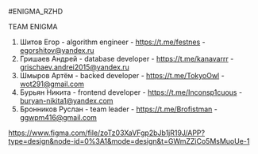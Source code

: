 #ENIGMA_RZHD

TEAM ENIGMA
1. Шитов Егор - algorithm engineer - https://t.me/festnes - egorshitov@yandex.ru
2. Гришаев Андрей - database  developer - https://t.me/kanavarrr - grischaev.andrei2015@yandex.ru
3. Шмыров Артём - backed developer - https://t.me/TokyoOwl - wot291@gmail.com
4. Бурьян Никита - frontend developer - https://t.me/Inconsp1cuous - buryan-nikita1@yandex.com
5. Бронников Руслан - team leader - https://t.me/Brofistman - ggwpm416@gmail.com


https://www.figma.com/file/zoTz03XaVFgp2bJb1jR19J/APP?type=design&node-id=0%3A1&mode=design&t=GWmZZiCo5MsMuoUe-1



